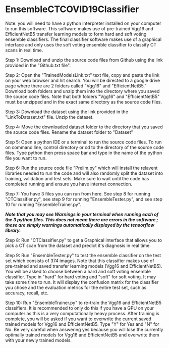 # EnsembleCTCOVID19Classifier
Note: you will need to have a python interpreter installed on your computer to run this software. This software makes use
      of pre-trained Vgg16 and EfficientNetB5 transfer learning models to form hard and soft voting ensemble classifiers.
      The final classifier software makes use of a graphical interface and only uses the soft voting ensemble classifier to
      classify CT scans in real time.

Step 1: Download and unzip the source code files from Github using the link provided in the "Github.txt file".

Step 2: Open the "TrainedModelsLink.txt" text file, copy and paste the link on your web browser and hit search.
        You will be directed to a google drive page where there are 2 folders called "Vgg16" and "EfficientNetB5."
        Download both folders and unzip them into the directory where you saved the source code files. Note that both
        folders "Vgg16" and "EfficientNetB5" must be unzipped and in the exact same directory as the source code files.      

Step 3: Download the dataset using the link provided in the "LinkToDataset.txt" file. 
        Unzip the dataset.

Step 4: Move the downloaded dataset folder to the directory that you saved the source code files.
        Rename the dataset folder to "Dataset"

Step 5: Open a python IDE or a terminal to run the source code files.
        To run on command line, control directory or cd to the directory of the source code files.
        Type python then press space bar and type in the name of the python file you want to run.

Step 6: Run the source code file "Prelim.py" which will install the relavent libraries needed to run the code
        and will also randomly split the dataset into training, validation and test sets. Make sure to wait until
        the code has completed running and ensure you have internet connection. 

Step 7: You have 3 files you can run from here. See step 8 for running "CTClassifier.py", see step 9 for running "EnsembleTester.py",
        and see step 10 for running "EnsembleTrainer.py". 


***Note that you may see Warnings in your terminal when running each of the 3 python files.
This does not mean there are errors in the software ; these are simply warnings automatically displayed by the tensorflow library.***



Step 8: Run "CTClassifier.py" to get a Graphical interface that allows you to pick
        a CT scan from the dataset and predict it's diagnosis in real time.

Step 9: Run "EnsembleTester.py" to test the ensemble classifier on the test set which consists of 374 images. Note that this
        classifier makes use of pre-trained and saved transfer learning models (Vgg16 and EfficientNetB5). You will be
        asked to choose between a hard and soft voting ensemble classifier. Type in "hard" for hard voting and "soft" for soft
        voting. It may take some time to run. It will display the confusion matrix for the classifier you chose and the evaluation
        metrics for the entire test set, such as accuracy, recall, etc.

Step 10: Run "EnsembleTrainer.py" to re-train the Vgg16 and EfficientNetB5 classifiers. It is recommended to only do this if
        you have a GPU on your computer as this is a very computationally heavy process. After training is complete, you will be
        asked if you want to overwrite the current saved trained models for Vgg16 and EfficientNetB5. Type "Y" for Yes and "N" for No.
        Be very careful when answering yes because you will lose the currently optimally trained models for Vgg16 and EfficientNetB5
        and overwrite them with your newly trained models.
